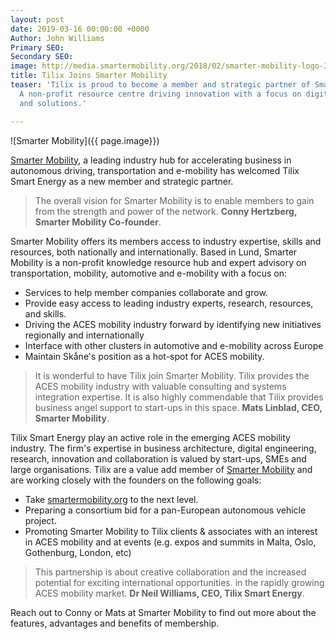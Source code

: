 ```yaml
---
layout: post
date: 2019-03-16 00:00:00 +0000
Author: John Williams
Primary SEO: 
Secondary SEO: 
image: http://media.smartermobility.org/2018/02/smarter-mobility-logo-300.png
title: Tilix Joins Smarter Mobility
teaser: 'Tilix is proud to become a member and strategic partner of Smarter Mobility:
  A non-profit resource centre driving innovation with a focus on digital services
  and solutions.'

---
```

![Smarter Mobility]({{ page.image}})

[Smarter Mobility](https://www.smartermobility.org), a leading industry hub for accelerating business in autonomous driving, transportation and e-mobility has welcomed Tilix Smart Energy as a new member and strategic partner.

> The overall vision for Smarter Mobility is to enable members to gain from the strength and power of the network. **Conny Hertzberg, Smarter Mobility Co-founder**.

Smarter Mobility offers its members access to industry expertise, skills and resources, both nationally and internationally. Based in Lund, Smarter Mobility is a non-profit knowledge resource hub and expert advisory on transportation, mobility, automotive and e-mobility with a focus on:

* Services to help member companies collaborate and grow.
* Provide easy access to leading industry experts, research, resources, and skills.
* Driving the ACES mobility industry forward by identifying new initiatives regionally and internationally
* Interface with other clusters in automotive and e-mobility across Europe
* Maintain Skåne's position as a hot-spot for ACES mobility.

> It is wonderful to have Tilix join Smarter Mobility. Tilix provides the ACES mobility industry with valuable consulting and systems integration expertise. It is also highly commendable that Tilix provides business angel support to start-ups in this space. **Mats Linblad, CEO, Smarter Mobility**.

Tilix Smart Energy play an active role in the emerging ACES mobility industry. The firm's expertise in business architecture, digital engineering, research, innovation and collaboration is valued by start-ups, SMEs and large organisations. Tilix are a value add member of [Smarter Mobility](https://www.smartermobility.org) and are working closely with the founders on the following goals:

* Take [smartermobility.org](https://www.smartermobility.org) to the next level.
* Preparing a consortium bid for a pan-European autonomous vehicle project.
* Promoting Smarter Mobility to Tilix clients & associates with an interest in ACES mobility and at events (e.g. expos and summits in Malta, Oslo, Gothenburg, London, etc)

> This partnership is about creative collaboration and the increased potential for exciting international  opportunities. in the rapidly growing ACES mobility market. **Dr Neil Williams, CEO, Tilix Smart Energy**.

Reach out to Conny or Mats at Smarter Mobility to find out more about the features, advantages and benefits of membership.